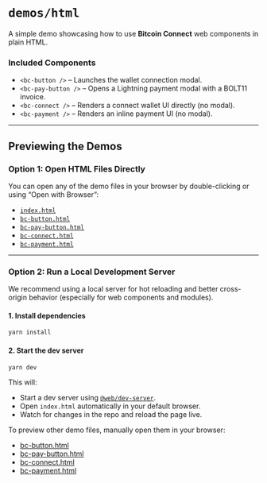 # `demos/html`

A simple demo showcasing how to use **Bitcoin Connect** web components in plain HTML.

### Included Components

* `<bc-button />` – Launches the wallet connection modal.
* `<bc-pay-button />` – Opens a Lightning payment modal with a BOLT11 invoice.
* `<bc-connect />` – Renders a connect wallet UI directly (no modal).
* `<bc-payment />` – Renders an inline payment UI (no modal).

---

## Previewing the Demos

### Option 1: Open HTML Files Directly

You can open any of the demo files in your browser by double-clicking or using “Open with Browser”:

* [`index.html`](./index.html)
* [`bc-button.html`](./bc-button.html)
* [`bc-pay-button.html`](./bc-pay-button.html)
* [`bc-connect.html`](./bc-connect.html)
* [`bc-payment.html`](./bc-payment.html)

---

### Option 2: Run a Local Development Server

We recommend using a local server for hot reloading and better cross-origin behavior (especially for web components and modules).

#### 1. Install dependencies

```bash
yarn install
```

#### 2. Start the dev server

```bash
yarn dev
```

This will:

* Start a dev server using [`@web/dev-server`](https://modern-web.dev/docs/dev-server/overview/).
* Open `index.html` automatically in your default browser.
* Watch for changes in the repo and reload the page live.

To preview other demo files, manually open them in your browser:

* [bc-button.html](http://localhost:8000/demos/html/bc-button.html)
* [bc-pay-button.html](http://localhost:8000/demos/html/bc-pay-button.html)
* [bc-connect.html](http://localhost:8000/demos/html/bc-connect.html)
* [bc-payment.html](http://localhost:8000/demos/html/bc-payment.html)

